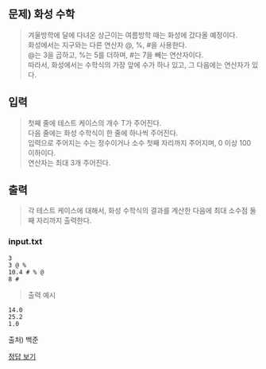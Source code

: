 ## 문제) 화성 수학  
> 겨울방학에 달에 다녀온 상근이는 여름방학 때는 화성에 갔다올 예정이다.  
화성에서는 지구와는 다른 연산자 @, %, #을 사용한다.  
@는 3을 곱하고, %는 5를 더하며, #는 7을 빼는 연산자이다.   
따라서, 화성에서는 수학식의 가장 앞에 수가 하나 있고, 그 다음에는 연산자가 있다.  
   
## 입력  
> 첫째 줄에 테스트 케이스의 개수 T가 주어진다.  
다음 줄에는 화성 수학식이 한 줄에 하나씩 주어진다.  
입력으로 주어지는 수는 정수이거나 소수 첫째 자리까지 주어지며, 0 이상 100 이하이다.   
연산자는 최대 3개 주어진다.  
  
## 출력  
> 각 테스트 케이스에 대해서, 화성 수학식의 결과를 계산한 다음에 최대 소수점 둘째 자리까지 출력한다.  
  
### input.txt
```
3
3 @ %
10.4 # % @
8 #
```  
  
> 출력 예시
```  
14.0  
25.2  
1.0
```  
  
출처) 백준

[정답 보기](Quiz02.java)